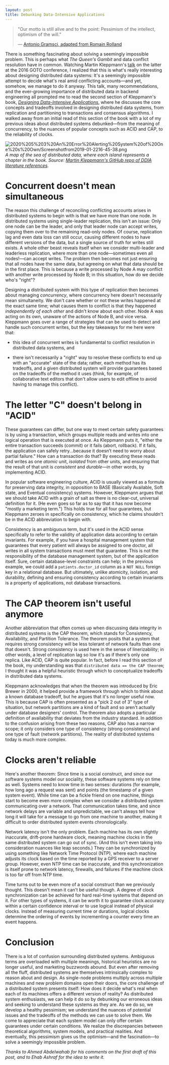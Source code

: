 ```yaml
---
layout: post
title: Debunking Data-Intensive Applications
---
```


> "Our motto is still alive and to the point: Pessimism of the intellect, optimism of the will."
>
> — [Antonio Gramsci, adapted from Romain Rolland](https://books.google.com.eg/books?id=0yA-MQLwOtEC&pg=PA129&lpg=PA129&dq=%22Our+motto+is+still+alive+and+to+the+point:+Pessimism+of+the+intellect,+optimism+of+the+will.%22&source=bl&ots=0uYAWIjL9T&sig=ACfU3U0QRKHjfA_oyyYDIIEIF0Yx9qSMcg&hl=en&sa=X&ved=2ahUKEwivyt6JpODuAhV-ZxUIHZSgDUIQ6AEwA3oECAgQAg#v=onepage&q=%22Our%20motto%20is%20still%20alive%20and%20to%20the%20point%3A%20Pessimism%20of%20the%20intellect%2C%20optimism%20of%20the%20will.%22&f=false)

There is something fascinating about solving a seemingly impossible problem. This is perhaps what _The Queen's Gambit_ and data conflict resolution have in common. Watching Martin Kleppmann's <a href="https://youtu.be/yCcWpzY8dIA" target="_blank">talk</a> on the latter at the 2016 GOTO conference, I realized that this is what's really interesting about designing distributed data systems: It's a seemingly impossible attempt to decide what's real amid conflicting accounts—and yet, somehow, we manage to do it anyway. This talk, many recommendations, and the ever-growing importance of distributed data in backend engineering all prompted me to read the second section of Kleppmann's book, <a href="https://learning.oreilly.com/library/view/designing-data-intensive-applications/9781491903063/" target="_blank">_Designing Data-Intensive Applications_</a>, where he discusses the core concepts and tradeoffs involved in designing distributed data systems, from replication and partitioning to transactions and consensus algorithms. I walked away from an initial read of this section of the book with a lot of my previous ideas about distributed systems debunked—from the meaning of concurrency, to the nuances of popular concepts such as ACID and CAP, to the reliability of clocks.

<!-- more -->

![2020%205%203%20An%20Error%20Alerting%20System%20of%20One%20s%20Own/Screenshotfrom2019-01-2216-45-38.png](../images/2021-2-17-Debunking-Data-Intensive-Applications/ddia-poster.jpg)
_A map of the sea of distributed data, where each island represents a chapter in the book. Source: <a href="https://github.com/ept/ddia-references" target="_blank">Martin Kleppmann's GitHub repo of DDIA literature references</a>._


# Concurrent doesn't mean simultaneous

The reason this challenge of reconciling conflicting accounts arises in distributed systems to begin with is that we have more than one node. In distributed systems using single-leader replication, this isn't an issue: Only one node can be the leader, and only that leader node can accept writes, copying them over to the remaining read-only nodes. Of course, replication lag and even data loss can still occur, causing different nodes to have different versions of the data, but a single source of truth for writes still exists. A whole other beast reveals itself when we consider multi-leader and leaderless replication, where more than one node—sometimes even all nodes!—can accept writes. The problem then becomes not just ensuring that all nodes have the same data, but agreeing on what that data should be in the first place. This is because a write processed by Node A may conflict with another write processed by Node B; in this situation, how do we decide who's "right"?

Designing a distributed system with this type of replication then becomes about managing *concurrency*, where concurrency here doesn't necessarily mean simultaneity. We don't care whether or not these writes happened at the exact same time; what causes them to conflict is that they happened *independently of each other* and didn't know about each other. Node A was acting on its own, unaware of the actions of Node B, and vice versa. Kleppmann goes over a range of strategies that can be used to detect and handle such concurrent writes, but the key takeaways for me here were that:

- this idea of concurrent writes is fundamental to conflict resolution in distributed data systems, and

- there isn't necessarily a "right" way to resolve these conflicts to end up with an "accurate" state of the data; rather, each method has its tradeoffs, and a given distributed system will provide guarantees based on the tradeoffs of the method it uses (think, for example, of collaborative text editors that don't allow users to edit offline to avoid having to manage this conflict).

# The letter "C" doesn't belong in "ACID"

These guarantees can differ, but one way to meet certain safety guarantees is by using a transaction, which groups multiple reads and writes into one logical operation that is executed at once. As Kleppmann puts it, "either the entire transaction succeeds (commit) or it fails (abort, rollback). If it fails, the application can safely retry...because it doesn’t need to worry about partial failure." How can a transaction do that? By executing these reads and writes as one *atomic* unit, *isolated* from other units, and ensuring that the result of that unit is *consistent* and *durable*—in other words, by implementing ACID.

In popular software engineering culture, ACID is usually viewed as a formula for preserving data integrity, in opposition to BASE (Basically Available, Soft state, and Eventual consistency) systems. However, Kleppmann argues that we should take ACID with a grain of salt as there is no clear-cut, universal definition for it. (He even goes so far as to say that it has now become "mostly a marketing term.") This holds true for all four guarantees, but Kleppmann zeroes in specifically on consistency, which he claims shouldn't be in the ACID abbreviation to begin with. 

Consistency is an ambiguous term, but it's used in the ACID sense specifically to refer to the validity of application data according to certain invariants. For example, if you have a hospital management system that guarantees that every patient will always be assigned to one doctor, all writes in all system transactions must meet that guarantee. This is not the responsibility of the database management system, but of the application itself. Sure, certain database-level constraints can help; in the previous example, we could add a `patients.doctor_id` column as a `NOT NULL` foreign key in a relational database. But ultimately, unlike atomicity, isolation, and durability, defining and ensuring consistency according to certain invariants is a property of applications, not database transactions.

# The CAP theorem isn't useful anymore

Another abbreviation that often comes up when discussing data integrity in distributed systems is the CAP theorem, which stands for Consistency, Availability, and Partition Tolerance. The theorem posits that a system that requires strong consistency will be less tolerant of network faults than one that doesn't. Strong consistency is used here in the sense of linerizability; in other words, a level of replication lag so low it's as if there's only one replica. Like ACID, CAP is quite popular. In fact, before I read this section of the book, my understanding was that `distributed data == the CAP theorem`; I thought it was a helpful heuristic through which to conceptualize tradeoffs in distributed data systems. 

Kleppmann acknowledges that when the theorem was introduced by Eric Brewer in 2000, it helped provide a framework through which to think about a known database tradeoff, but he argues that it's no longer useful now. This is because CAP is often presented as a "pick 2 out of 3" type of situation, but network partitions are a kind of fault and so aren't actually under database designers' control. The theorem also adopts a particular definition of availability that deviates from the industry standard. In addition to the confusion arising from these two reasons, CAP also has a narrow scope; it only considers one type of consistency (strong consistency) and one type of fault (network partitions). The reality of distributed systems today is much more complex.

# Clocks aren't reliable

Here's another theorem: Since time is a social construct, and since our software systems model our sociality, these software systems rely on time as well. Systems need to know time in two senses: durations (for example, how long ago a request was sent) and points (the timestamp of a given system event). While time can be a fickle friend on one machine, things start to become even more complex when we consider a distributed system communicating over a network. That communication takes time, and since network delays are variable and unpredictable, we can't always tell how long it will take for a message to go from one machine to another, making it difficult to order distributed system events chronologically. 

Network latency isn't the only problem. Each machine has its own slightly inaccurate, drift-prone hardware clock, meaning machine clocks in the same distributed system can go out of sync. (And this isn't even taking into consideration nuances like leap seconds.) They can be synchronized by using something like Network Time Protocol (NTP), where each machine adjusts its clock based on the time reported by a GPS receiver to a server group. However, even NTP time can be inaccurate, and this synchronization is itself prone to network latency, firewalls, and failures if the machine clock is too far off from NTP time.

Time turns out to be even more of a social construct than we previously thought. This doesn't mean it can't be useful though. A degree of clock synchronization can be achieved for hard real-time systems that depend on it. For other types of systems, it can be worth it to guarantee clock accuracy within a certain confidence interval or to use logical instead of physical clocks. Instead of measuring current time or durations, logical clocks determine the ordering of events by incrementing a counter every time an event happens.

# Conclusion

There is a lot of confusion surrounding distributed systems. Ambiguous terms are overloaded with multiple meanings, historical heuristics are no longer useful, and marketing buzzwords abound. But even after removing all the fluff, distributed systems are themselves intrinsically complex to reason about and design. As single-node problems multiply across multiple machines and new problem domains open their doors, the core challenge of a distributed system presents itself: How does it decide what's real when each of its machines offers a different version of reality? As distributed system enthusiasts, we can help it do so by debunking our erroneous ideas and seeking to understand these systems as they are. As we do so, we develop a healthy pessimism; we understand the nuances of potential issues and the tradeoffs of the methods we can use to solve them. We come to appreciate that each system model can only offer certain guarantees under certain conditions. We realize the discrepancies between theoretical algorithms, system models, and practical realities. And eventually, this pessimism gives us the optimism—and the fascination—to solve a seemingly impossible problem.

_Thanks to Ahmed Abdelwahab for his comments on the first draft of this post, and to Ehab Ashraf for the idea to write it._
